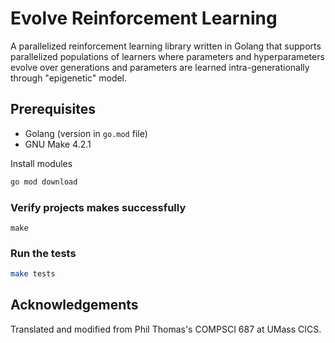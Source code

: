 # Evolve Reinforcement Learning

A parallelized reinforcement learning library written in Golang that 
supports parallelized populations of learners where parameters and hyperparameters evolve over generations and parameters are learned intra-generationally through "epigenetic" model.

## Prerequisites

* Golang (version in `go.mod` file)
* GNU Make 4.2.1

Install modules
```bash
go mod download
```

### Verify projects makes successfully
```
make
```

### Run the tests

```bash
make tests
```

## Acknowledgements

Translated and modified from Phil Thomas's COMPSCI 687 at UMass CICS.
